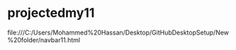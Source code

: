 # projectedmy11
file:///C:/Users/Mohammed%20Hassan/Desktop/GitHubDesktopSetup/New%20folder/navbar11.html
